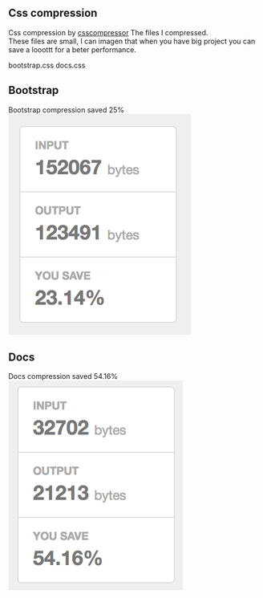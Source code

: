 ## Css compression
Css compression by [csscompressor](csscompressor.com)
The files I compressed.  
These files are small, I can imagen that when you have big   project you can save a looottt for a beter performance.

bootstrap.css
docs.css  

## Bootstrap
Bootstrap compression saved 25%
![bootstrapcss](bootstrap-compressed.png)  

## Docs
Docs compression saved 54.16%
![bootstrapcss](docscss-compression.png)  
